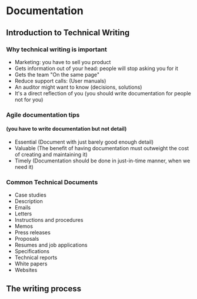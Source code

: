 # Documentation
## Introduction to Technical Writing
### Why technical writing is important
* Marketing: you have to sell you product
* Gets information out of your head: people will stop asking you for it
* Gets the team "On the same page"
* Reduce support calls: (User manuals)
* An auditor might want to know (decisions, solutions)
* It's a direct reflection of you (you should write documentation for people not for you)

### Agile documentation tips
#### (you have to write documentation but not detail)
* Essential (Document with just barely good enough detail)
* Valuable (The benefit of having documentation must outweight the cost of creating and maintaining it)
* Timely (Documentation should be done in just-in-time manner, when we need it)

### Common Technical Documents
* Case studies
* Description
* Emails
* Letters
* Instructions and procedures
* Memos
* Press releases
* Proposals
* Resumes and job applications
* Specifications
* Technical reports
* White papers
* Websites

## The writing process
